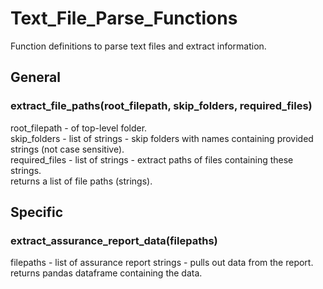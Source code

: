 # Text_File_Parse_Functions
Function definitions to parse text files and extract information.

## General
### extract_file_paths(root_filepath, skip_folders, required_files)
  root_filepath - of top-level folder.  
  skip_folders - list of strings - skip folders with names containing provided strings (not case sensitive).  
  required_files - list of strings - extract paths of files containing these strings.  
  returns a list of file paths (strings).  

## Specific
### extract_assurance_report_data(filepaths)
  filepaths - list of assurance report strings - pulls out data from the report.  
  returns pandas dataframe containing the data.  
